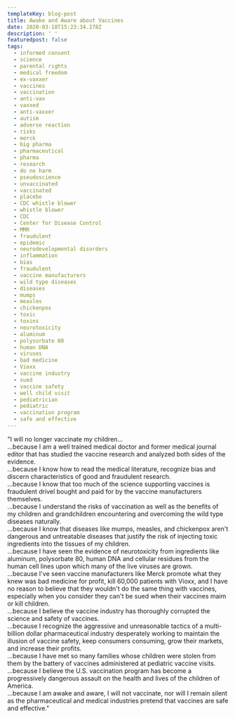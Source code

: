 ```yaml
---
templateKey: blog-post
title: Awake and Aware about Vaccines
date: 2020-03-18T15:23:34.278Z
description: ' '
featuredpost: false
tags:
  - informed consent
  - science
  - parental rights
  - medical freedom
  - ex-vaxxer
  - vaccines
  - vaccination
  - anti-vax
  - vaxxed
  - anti-vaxxer
  - autism
  - adverse reaction
  - risks
  - merck
  - big pharma
  - pharmaceutical
  - pharma
  - research
  - do no harm
  - pseudoscience
  - unvaccinated
  - vaccinated
  - placebo
  - CDC whistle blower
  - whistle blower
  - CDC
  - Center for Disease Control
  - MMR
  - fraudulent
  - epidemic
  - neurodevelopmental disorders
  - inflammation
  - bias
  - fraudulent
  - vaccine manufacturers
  - wild type diseases
  - diseases
  - mumps
  - measles
  - chickenpox
  - toxic
  - toxins
  - neurotoxicity
  - aluminum
  - polysorbate 80
  - human DNA
  - viruses
  - bad medicine
  - Vioxx
  - vaccine industry
  - sued
  - vaccine safety
  - well child visit
  - pediatrician
  - pediatric
  - vaccination program
  - safe and effective
---
```

<!--StartFragment-->

"I will no longer vaccinate my children...\
...because I am a well trained medical doctor and former medical journal editor that has studied the vaccine research and analyzed both sides of the evidence.\
...because I know how to read the medical literature, recognize bias and discern characteristics of good and fraudulent research.\
...because I know that too much of the science supporting vaccines is fraudulent drivel bought and paid for by the vaccine manufacturers themselves.\
...because I understand the risks of vaccination as well as the benefits of my children and grandchildren encountering and overcoming the wild type diseases naturally.\
...because I know that diseases like mumps, measles, and chickenpox aren't dangerous and untreatable diseases that justify the risk of injecting toxic ingredients into the tissues of my children.\
...because I have seen the evidence of neurotoxicity from ingredients like aluminum, polysorbate 80, human DNA and cellular residues from the human cell lines upon which many of the live viruses are grown.\
...because I've seen vaccine manufacturers like Merck promote what they knew was bad medicine for profit, kill 60,000 patients with Vioxx, and I have no reason to believe that they wouldn't do the same thing with vaccines, especially when you consider they can't be sued when their vaccines maim or kill children.\
...because I believe the vaccine industry has thoroughly corrupted the science and safety of vaccines.\
...because I recognize the aggressive and unreasonable tactics of a multi-billion dollar pharmaceutical industry desperately working to maintain the illusion of vaccine safety, keep consumers consuming, grow their markets, and increase their profits.\
...because I have met so many families whose children were stolen from them by the battery of vaccines administered at pediatric vaccine visits.\
...because I believe the U.S. vaccination program has become a progressively dangerous assault on the health and lives of the children of America.\
...because I am awake and aware, I will not vaccinate, nor will I remain silent as the pharmaceutical and medical industries pretend that vaccines are safe and effective."

<!--EndFragment-->